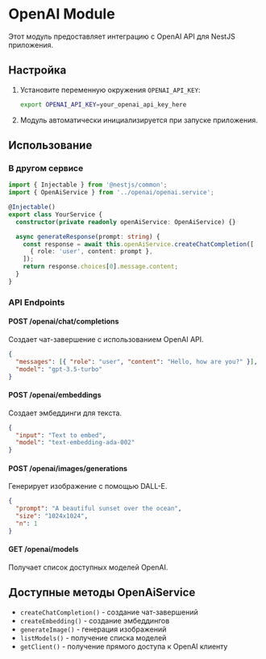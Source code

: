 # OpenAI Module

Этот модуль предоставляет интеграцию с OpenAI API для NestJS приложения.

## Настройка

1. Установите переменную окружения `OPENAI_API_KEY`:

   ```bash
   export OPENAI_API_KEY=your_openai_api_key_here
   ```

2. Модуль автоматически инициализируется при запуске приложения.

## Использование

### В другом сервисе

```typescript
import { Injectable } from '@nestjs/common';
import { OpenAiService } from '../openai/openai.service';

@Injectable()
export class YourService {
  constructor(private readonly openAiService: OpenAiService) {}

  async generateResponse(prompt: string) {
    const response = await this.openAiService.createChatCompletion([
      { role: 'user', content: prompt },
    ]);
    return response.choices[0].message.content;
  }
}
```

### API Endpoints

#### POST /openai/chat/completions

Создает чат-завершение с использованием OpenAI API.

```json
{
  "messages": [{ "role": "user", "content": "Hello, how are you?" }],
  "model": "gpt-3.5-turbo"
}
```

#### POST /openai/embeddings

Создает эмбеддинги для текста.

```json
{
  "input": "Text to embed",
  "model": "text-embedding-ada-002"
}
```

#### POST /openai/images/generations

Генерирует изображение с помощью DALL-E.

```json
{
  "prompt": "A beautiful sunset over the ocean",
  "size": "1024x1024",
  "n": 1
}
```

#### GET /openai/models

Получает список доступных моделей OpenAI.

## Доступные методы OpenAiService

- `createChatCompletion()` - создание чат-завершений
- `createEmbedding()` - создание эмбеддингов
- `generateImage()` - генерация изображений
- `listModels()` - получение списка моделей
- `getClient()` - получение прямого доступа к OpenAI клиенту
